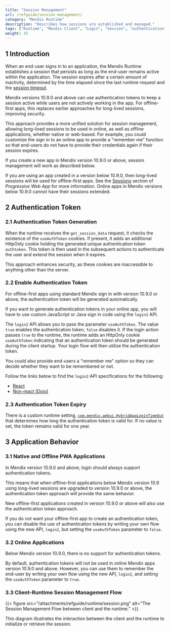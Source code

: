 ```yaml
---
title: "Session Management"
url: /refguide/session-management/
category: "Mendix Runtime"
description: "Describes how sessions are established and managed."
tags: ["Runtime", "Mendix Client", "Login", "Session", "authentication"]
weight: 35
---
```


## 1 Introduction 

When an end-user signs in to an application, the Mendix Runtime establishes a session that persists as long as the end-user remains active within the application. The session expires after a certain amount of inactivity, determined by the time elapsed since the last runtime request and the [session timeout](/refguide/custom-settings/#SessionTimeout).

Mendix versions 10.9.0 and above can use authentication tokens to keep a session active while users are not actively working in the app. For offline-first apps, this replaces earlier approaches for long-lived sessions, improving security.

This approach provides a more unified solution for session management, allowing long-lived sessions to be used in online, as well as offline applications, whether native or web-based. For example, you could customize the sign in to an online app to provide a "remember me" function so that end-users do not have to provide their credentials again if their session expires.

If you create a new app in Mendix version 10.9.0 or above, session management will work as described below.

If you are using an app created in a version below 10.9.0, then long-lived sessions will be used for offline-first apps. See the [Sessions](/refguide/mobile/introduction-to-mobile-technologies/progressive-web-app/#sessions) section of *Progressive Web App* for more information. Online apps in Mendix versions below 10.9.0 cannot have their sessions extended.

## 2 Authentication Token

### 2.1 Authentication Token Generation

When the runtime receives the `get_session_data` request, it checks the existence of the `useAuthToken` cookies. If present, it adds an additional HttpOnly cookie holding the generated unique authentication token `authtoken`. This token is then used in the subsequent actions to authenticate the user and extend the session when it expires.

This approach enhances security, as these cookies are inaccessible to anything other than the server.

### 2.2 Enable Authentication Token

For offline-first apps using standard Mendix sign in with version 10.9.0 or above, the authentication token will be generated automatically.

If you want to generate authentication tokens in your online app, you will have to use custom JavaScript or Java sign in code using the `login2` API. 

The `login2` API allows you to pass the parameter `useAuthToken`. The value `true` enables the authentication token, `false` disables it. If the login action passes `true` to the runtime, the runtime adds an HttpOnly cookie `useAuthToken` indicating that an authentication token should be generated during the client startup. Your login flow will then utilize the authentication token.

You could also provide end-users a "remember me" option so they can decide whether they want to be remembered or not.

Follow the links below to find the `login2` API specifications for the following:

* [React](https://apidocs.rnd.mendix.com/10/client-react/mx.html#.login2)
* [Non-react (Dojo)](https://apidocs.rnd.mendix.com/10/client/mx.html#.login2)  

### 2.3 Authentication Token Expiry

There is a custom runtime setting, [`com.mendix.webui.HybridAppLoginTimeOut`](/refguide/custom-settings/#commendixwebuiHybridAppLoginTimeOut) that determines how long the authentication token is valid for. If no value is set, the token remains valid for one year.

## 3 Application Behavior

### 3.1 Native and Offline PWA Applications

In Mendix version 10.9.0 and above, login should always support authentication tokens. 

This means that when offline-first applications below Mendix version 10.9 using long-lived sessions are upgraded to version 10.9.0 or above, the authentication token approach will provide the same behavior.

New offline-first applications created in version 10.9.0 or above will also use the authentication token approach.

If you do not want your offline-first app to create an authentication token, you can disable the use of authentication tokens by writing your own flow using the new API, `login2`, but setting the `useAuthToken` parameter to `false`.

### 3.2 Online Applications

Below Mendix version 10.9.0, there is no support for authentication tokens.

By default, authentication tokens will not be used in online Mendix apps version 10.9.0 and above. However, you can use them to remember the end-user by writing your own flow using the new API, `login2`, and setting the `useAuthToken` parameter to `true`.

### 3.3 Client-Runtime Session Management Flow

<!-- Diagram created here:
https://www.plantuml.com/plantuml/uml/bPB1Rjim44Jl-efjV7M3n4Lww2687TSd5oZgzbOWeAMnj91Cgikb7AVklnTI65iA3BGv211dXyCt8E-y6j6mhP9tMc0BMbS1kPXzuaksjH6pfRL9ornSiDczgvpGQ5UmecVm-1LWKz3lP9ggauMp6grN7s_ci-b9Nl4JQ7ALJ4NSRkZffAFdUXA5yrap9ndaUJ07wbMvdrK1oP8tMB95VpwQVlXyivYTPhq-_VbN8yefryPg3tKeluRvazIdCLryWStuaUuhXjKBCfxIxlTuni3zBLZbBMW5QI2TtNU_D9fVBoQBUM9IvSOeOinn7Nr9J7z_UnkLJxHqELlQiHOKFAP1Y--kXANkgg0Gyb1IHoe1IJol7z10UBCdBT06o9XIWL5qWeVtxEoOl6b0tEPqUcRKh8t7c7vQCZQZdN3SqaByY13jg9z3gNCbmr-UAoBjg_9AEVGX-X_QS-WST5eWBRleVkcOFwOC5RG5xW1pMCXB9Js22LGO3GQ4mRFDpp1VzYcUwLjaNxksFMinsDDo9uV3eVtUrDLi53A8AemdFDOioFvnUusfE6FTazjqQnEqEBLboygcugTpVLbV-lr_lIJ3g-VQKo9Vr_yEDWlRwYy0
-->

{{< figure src="/attachments/refguide/runtime/session.png" alt="The Session Management Flow between client and the runtime." >}}

This diagram illustrates the interaction between the client and the runtime to initialize or retrieve the session.
